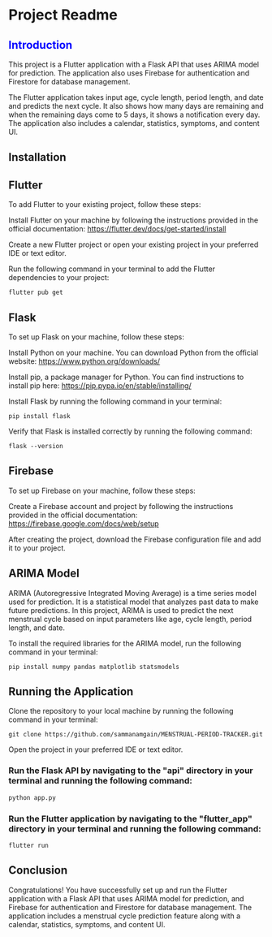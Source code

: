 <h1>Project Readme</h1>

<h2 style="color:blue;" >Introduction</h2>


This project is a Flutter application with a Flask API that uses ARIMA model for prediction. The application also uses Firebase for authentication and Firestore for database management.

The Flutter application takes input age, cycle length, period length, and date and predicts the next cycle. It also shows how many days are remaining and when the remaining days come to 5 days, it shows a notification every day. The application also includes a calendar, statistics, symptoms, and content UI.



<h2>Installation</h2>


<h2>Flutter</h2>

To add Flutter to your existing project, follow these steps:

Install Flutter on your machine by following the instructions provided in the official documentation: https://flutter.dev/docs/get-started/install

Create a new Flutter project or open your existing project in your preferred IDE or text editor.

Run the following command in your terminal to add the Flutter dependencies to your project:

```terminal
flutter pub get

```

<h2>Flask</h2>

To set up Flask on your machine, follow these steps:

Install Python on your machine. You can download Python from the official website: https://www.python.org/downloads/

Install pip, a package manager for Python. You can find instructions to install pip here: https://pip.pypa.io/en/stable/installing/

Install Flask by running the following command in your terminal:

```terminal
pip install flask
```

Verify that Flask is installed correctly by running the following command:

```terminal
flask --version
```


<h2>Firebase</h2>

To set up Firebase on your machine, follow these steps:

Create a Firebase account and project by following the instructions provided in the official documentation: https://firebase.google.com/docs/web/setup

After creating the project, download the Firebase configuration file and add it to your project.


<h2>
ARIMA Model</h2>

ARIMA (Autoregressive Integrated Moving Average) is a time series model used for prediction. It is a statistical model that analyzes past data to make future predictions. In this project, ARIMA is used to predict the next menstrual cycle based on input parameters like age, cycle length, period length, and date.

To install the required libraries for the ARIMA model, run the following command in your terminal:

``` terminal 
pip install numpy pandas matplotlib statsmodels
```



<h2>Running the Application</h2>


Clone the repository to your local machine by running the following command in your terminal:

```terminal
git clone https://github.com/sammanamgain/MENSTRUAL-PERIOD-TRACKER.git
```

Open the project in your preferred IDE or text editor.

<h3>Run the Flask API by navigating to the "api" directory in your terminal and running the following command:</h3>

```python
python app.py
```

<h3>Run the Flutter application by navigating to the "flutter_app" directory in your terminal and running the following command:</h3>

```terminal 
flutter run
```


<h2>Conclusion</h2>

Congratulations! You have successfully set up and run the Flutter application with a Flask API that uses ARIMA model for prediction, and Firebase for authentication and Firestore for database management. The application includes a menstrual cycle prediction feature along with a calendar, statistics, symptoms, and content UI.
